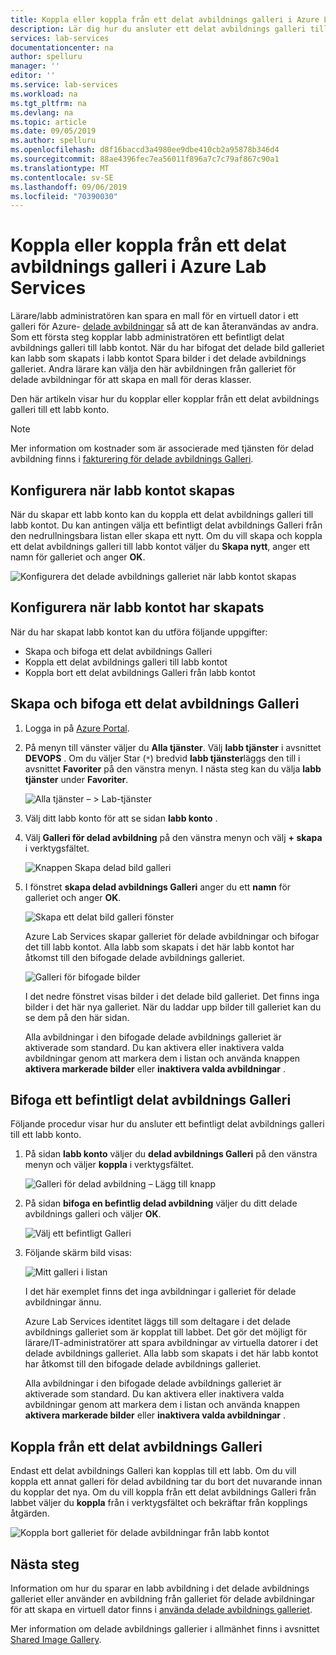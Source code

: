 ```yaml
---
title: Koppla eller koppla från ett delat avbildnings galleri i Azure Lab Services | Microsoft Docs
description: Lär dig hur du ansluter ett delat avbildnings galleri till ett labb i Azure Lab Services.
services: lab-services
documentationcenter: na
author: spelluru
manager: ''
editor: ''
ms.service: lab-services
ms.workload: na
ms.tgt_pltfrm: na
ms.devlang: na
ms.topic: article
ms.date: 09/05/2019
ms.author: spelluru
ms.openlocfilehash: d8f16baccd3a4980ee9dbe410cb2a95878b346d4
ms.sourcegitcommit: 88ae4396fec7ea56011f896a7c7c79af867c90a1
ms.translationtype: MT
ms.contentlocale: sv-SE
ms.lasthandoff: 09/06/2019
ms.locfileid: "70390030"
---
```

# <a name="attach-or-detach-a-shared-image-gallery-in-azure-lab-services"></a>Koppla eller koppla från ett delat avbildnings galleri i Azure Lab Services
Lärare/labb administratören kan spara en mall för en virtuell dator i ett galleri för Azure- [delade avbildningar](../../virtual-machines/windows/shared-image-galleries.md) så att de kan återanvändas av andra. Som ett första steg kopplar labb administratören ett befintligt delat avbildnings galleri till labb kontot. När du har bifogat det delade bild galleriet kan labb som skapats i labb kontot Spara bilder i det delade avbildnings galleriet. Andra lärare kan välja den här avbildningen från galleriet för delade avbildningar för att skapa en mall för deras klasser. 

Den här artikeln visar hur du kopplar eller kopplar från ett delat avbildnings galleri till ett labb konto. 

> [!NOTE]
> Mer information om kostnader som är associerade med tjänsten för delad avbildning finns i [fakturering för delade avbildnings Galleri](../../virtual-machines/windows/shared-image-galleries.md#billing).

## <a name="configure-at-the-time-of-lab-account-creation"></a>Konfigurera när labb kontot skapas
När du skapar ett labb konto kan du koppla ett delat avbildnings galleri till labb kontot. Du kan antingen välja ett befintligt delat avbildnings Galleri från den nedrullningsbara listan eller skapa ett nytt. Om du vill skapa och koppla ett delat avbildnings galleri till labb kontot väljer du **Skapa nytt**, anger ett namn för galleriet och anger **OK**. 

![Konfigurera det delade avbildnings galleriet när labb kontot skapas](../media/how-to-use-shared-image-gallery/new-lab-account.png)

## <a name="configure-after-the-lab-account-is-created"></a>Konfigurera när labb kontot har skapats
När du har skapat labb kontot kan du utföra följande uppgifter:

- Skapa och bifoga ett delat avbildnings Galleri
- Koppla ett delat avbildnings galleri till labb kontot
- Koppla bort ett delat avbildnings Galleri från labb kontot

## <a name="create-and-attach-a-shared-image-gallery"></a>Skapa och bifoga ett delat avbildnings Galleri
1. Logga in på [Azure Portal](https://portal.azure.com).
2. På menyn till vänster väljer du **Alla tjänster**. Välj **labb tjänster** i avsnittet **DEVOPS** . Om du väljer Star (`*`) bredvid **labb tjänster**läggs den till i avsnittet **Favoriter** på den vänstra menyn. I nästa steg kan du välja **labb tjänster** under **Favoriter**.

    ![Alla tjänster – > Lab-tjänster](../media/tutorial-setup-lab-account/select-lab-accounts-service.png)
3. Välj ditt labb konto för att se sidan **labb konto** . 
4. Välj **Galleri för delad avbildning** på den vänstra menyn och välj **+ skapa** i verktygsfältet.  

    ![Knappen Skapa delad bild galleri](../media/how-to-use-shared-image-gallery/new-shared-image-gallery-button.png)
5. I fönstret **skapa delad avbildnings Galleri** anger du ett **namn** för galleriet och anger **OK**. 

    ![Skapa ett delat bild galleri fönster](../media/how-to-use-shared-image-gallery/create-shared-image-gallery-window.png)

    Azure Lab Services skapar galleriet för delade avbildningar och bifogar det till labb kontot. Alla labb som skapats i det här labb kontot har åtkomst till den bifogade delade avbildnings galleriet. 

    ![Galleri för bifogade bilder](../media/how-to-use-shared-image-gallery/image-gallery-in-list.png)

    I det nedre fönstret visas bilder i det delade bild galleriet. Det finns inga bilder i det här nya galleriet. När du laddar upp bilder till galleriet kan du se dem på den här sidan.     

    Alla avbildningar i den bifogade delade avbildnings galleriet är aktiverade som standard. Du kan aktivera eller inaktivera valda avbildningar genom att markera dem i listan och använda knappen **aktivera markerade bilder** eller **inaktivera valda avbildningar** .

## <a name="attach-an-existing-shared-image-gallery"></a>Bifoga ett befintligt delat avbildnings Galleri
Följande procedur visar hur du ansluter ett befintligt delat avbildnings galleri till ett labb konto. 

1. På sidan **labb konto** väljer du **delad avbildnings Galleri** på den vänstra menyn och väljer **koppla** i verktygsfältet. 

    ![Galleri för delad avbildning – Lägg till knapp](../media/how-to-use-shared-image-gallery/sig-attach-button.png)
5. På sidan **bifoga en befintlig delad avbildning** väljer du ditt delade avbildnings galleri och väljer **OK**.

    ![Välj ett befintligt Galleri](../media/how-to-use-shared-image-gallery/select-image-gallery.png)
6. Följande skärm bild visas: 

    ![Mitt galleri i listan](../media/how-to-use-shared-image-gallery/my-gallery-in-list.png)
    
    I det här exemplet finns det inga avbildningar i galleriet för delade avbildningar ännu.

    Azure Lab Services identitet läggs till som deltagare i det delade avbildnings galleriet som är kopplat till labbet. Det gör det möjligt för lärare/IT-administratörer att spara avbildningar av virtuella datorer i det delade avbildnings galleriet. Alla labb som skapats i det här labb kontot har åtkomst till den bifogade delade avbildnings galleriet. 

    Alla avbildningar i den bifogade delade avbildnings galleriet är aktiverade som standard. Du kan aktivera eller inaktivera valda avbildningar genom att markera dem i listan och använda knappen **aktivera markerade bilder** eller **inaktivera valda avbildningar** . 

## <a name="detach-a-shared-image-gallery"></a>Koppla från ett delat avbildnings Galleri
Endast ett delat avbildnings Galleri kan kopplas till ett labb. Om du vill koppla ett annat galleri för delad avbildning tar du bort det nuvarande innan du kopplar det nya. Om du vill koppla från ett delat avbildnings Galleri från labbet väljer du **koppla** från i verktygsfältet och bekräftar från kopplings åtgärden. 

![Koppla bort galleriet för delade avbildningar från labb kontot](../media/how-to-use-shared-image-gallery/detach.png)

## <a name="next-steps"></a>Nästa steg
Information om hur du sparar en labb avbildning i det delade avbildnings galleriet eller använder en avbildning från galleriet för delade avbildningar för att skapa en virtuell dator finns i [använda delade avbildnings galleriet](how-to-use-shared-image-gallery.md).

Mer information om delade avbildnings gallerier i allmänhet finns i avsnittet [Shared Image Gallery](../../virtual-machines/windows/shared-image-galleries.md).
